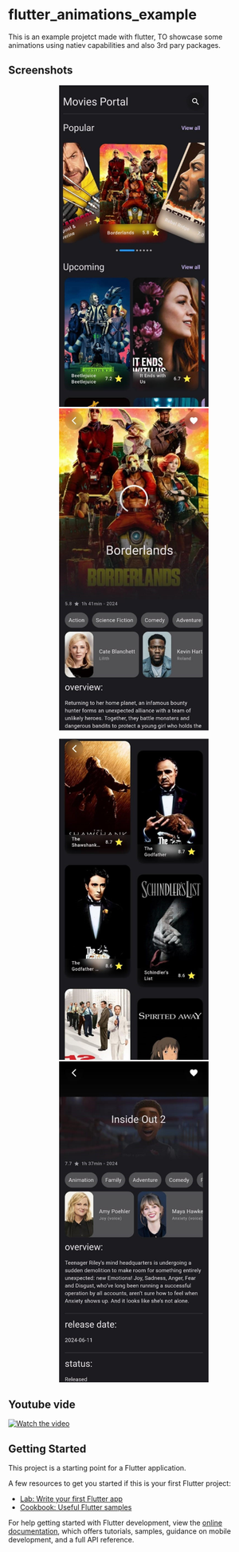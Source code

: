 # flutter_animations_example

This is an example projetct made with flutter, TO showcase some animations using natiev capabilities and also 3rd pary packages.

## Screenshots

<p align="center">
  <img src="screenshots/screenshot1.jpg" width="300" />
  <img src="screenshots/screenshot2.jpg" width="300" />
</p>

<p align="center">
  <img src="screenshots/screenshot3.jpg" width="300" />
  <img src="screenshots/screenshot4.jpg" width="300" />
</p>

## Youtube vide

[![Watch the video](https://img.youtube.com/vi/-1O5KXZGRo8/maxresdefault.jpg)](https://youtu.be/-1O5KXZGRo8)

## Getting Started

This project is a starting point for a Flutter application.

A few resources to get you started if this is your first Flutter project:

- [Lab: Write your first Flutter app](https://docs.flutter.dev/get-started/codelab)
- [Cookbook: Useful Flutter samples](https://docs.flutter.dev/cookbook)

For help getting started with Flutter development, view the
[online documentation](https://docs.flutter.dev/), which offers tutorials,
samples, guidance on mobile development, and a full API reference.
